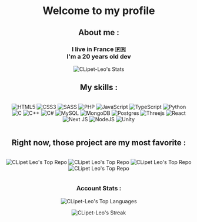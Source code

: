 <body>
<div align="center">
<h1>Welcome to my profile</h1>

<h2>About me :</h2>

<h3>I live in France 🇫🇷 <br>
I'm a 20 years old dev</h3>

![CLipet-Leo's Stats](https://github-readme-stats.vercel.app/api?username=CLipet-Leo&theme=tokyonight&show_icons=true&hide_border=true&count_private=false&bg_color=60,000000,00008B)

<h2>My skills :</h2>

<div style="display: flex; flex-wrap: wrap; gap: 10px; justify-content: center;">

![HTML5](https://img.shields.io/badge/html5-%23E34F26.svg?style=for-the-badge&logo=html5&logoColor=white)
![CSS3](https://img.shields.io/badge/css3-%231572B6.svg?style=for-the-badge&logo=css3&logoColor=white)
![SASS](https://img.shields.io/badge/SASS-hotpink.svg?style=for-the-badge&logo=SASS&logoColor=white)
![PHP](https://img.shields.io/badge/php-%23777BB4.svg?style=for-the-badge&logo=php&logoColor=white)
![JavaScript](https://img.shields.io/badge/javascript-%23323330.svg?style=for-the-badge&logo=javascript&logoColor=%23F7DF1E)
![TypeScript](https://img.shields.io/badge/typescript-%23007ACC.svg?style=for-the-badge&logo=typescript&logoColor=white)
![Python](https://img.shields.io/badge/python-3670A0?style=for-the-badge&logo=python&logoColor=ffdd54)
![C](https://img.shields.io/badge/c-%2300599C.svg?style=for-the-badge&logo=c&logoColor=white)
![C++](https://img.shields.io/badge/c%2B%2B-0080cd.svg?style=for-the-badge&logo=c%2B%2B&logoColor=white)
![C#](https://img.shields.io/badge/c%23-%23239120.svg?style=for-the-badge&logo=csharp&logoColor=white)
![MySQL](https://img.shields.io/badge/mysql-4479A1.svg?style=for-the-badge&logo=mysql&logoColor=white)
![MongoDB](https://img.shields.io/badge/MongoDB-%234ea94b.svg?style=for-the-badge&logo=mongodb&logoColor=white)
![Postgres](https://img.shields.io/badge/postgres-%23316192.svg?style=for-the-badge&logo=postgresql&logoColor=white)
![Threejs](https://img.shields.io/badge/threejs-black?style=for-the-badge&logo=three.js&logoColor=white)
![React](https://img.shields.io/badge/react-%2320232a.svg?style=for-the-badge&logo=react&logoColor=%2361DAFB)
![Next JS](https://img.shields.io/badge/Next-black?style=for-the-badge&logo=next.js&logoColor=white)
![NodeJS](https://img.shields.io/badge/node.js-6DA55F?style=for-the-badge&logo=node.js&logoColor=white)
![Unity](https://img.shields.io/badge/unity-%23000000.svg?style=for-the-badge&logo=unity&logoColor=white)

</div>

<h2>Right now, those project are my most favorite :</h2>
<div style="display: flex; flex-wrap: wrap; gap: 10px; justify-content: center;">

![CLipet Leo's Top Repo](https://github-readme-stats.vercel.app/api/pin/?username=CLipet-Leo&repo=ProjetDirectX&theme=tokyonight&hide_border=true&bg_color=60,000000,00008B)
![CLipet Leo's Top Repo](https://github-readme-stats.vercel.app/api/pin/?username=CLipet-Leo&repo=BigSwordRPG&theme=tokyonight&hide_border=true&bg_color=60,000000,00008B)
![CLipet Leo's Top Repo](https://github-readme-stats.vercel.app/api/pin/?username=CLipet-Leo&repo=MiniStudio&theme=tokyonight&hide_border=true&bg_color=60,000000,00008B)
![CLipet Leo's Top Repo](https://github-readme-stats.vercel.app/api/pin/?username=CLipet-Leo&repo=DemineurC&theme=tokyonight&hide_border=true&bg_color=60,000000,00008B)

</div>

<h3>Account Stats :</h3>

![CLipet-Leo's Top Languages](https://github-readme-stats.vercel.app/api/top-langs/?username=CLipet-Leo&layout=donut&theme=tokyonight&hide_border=true&bg_color=60,000000,00008B)

![CLipet-Leo's Streak](https://github-readme-streak-stats.herokuapp.com/?user=CLipet-Leo&theme=tokyonight&hide_border=true&background=60,000000,00008B)

</div>
</body>